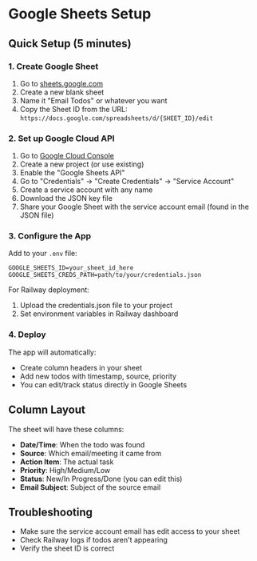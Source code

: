 # Google Sheets Setup

## Quick Setup (5 minutes)

### 1. Create Google Sheet
1. Go to [sheets.google.com](https://sheets.google.com)
2. Create a new blank sheet
3. Name it "Email Todos" or whatever you want
4. Copy the Sheet ID from the URL: `https://docs.google.com/spreadsheets/d/{SHEET_ID}/edit`

### 2. Set up Google Cloud API
1. Go to [Google Cloud Console](https://console.cloud.google.com)
2. Create a new project (or use existing)
3. Enable the "Google Sheets API"
4. Go to "Credentials" → "Create Credentials" → "Service Account"
5. Create a service account with any name
6. Download the JSON key file
7. Share your Google Sheet with the service account email (found in the JSON file)

### 3. Configure the App
Add to your `.env` file:
```
GOOGLE_SHEETS_ID=your_sheet_id_here
GOOGLE_SHEETS_CREDS_PATH=path/to/your/credentials.json
```

For Railway deployment:
1. Upload the credentials.json file to your project
2. Set environment variables in Railway dashboard

### 4. Deploy
The app will automatically:
- Create column headers in your sheet
- Add new todos with timestamp, source, priority
- You can edit/track status directly in Google Sheets

## Column Layout
The sheet will have these columns:
- **Date/Time**: When the todo was found
- **Source**: Which email/meeting it came from  
- **Action Item**: The actual task
- **Priority**: High/Medium/Low
- **Status**: New/In Progress/Done (you can edit this)
- **Email Subject**: Subject of the source email

## Troubleshooting
- Make sure the service account email has edit access to your sheet
- Check Railway logs if todos aren't appearing
- Verify the sheet ID is correct